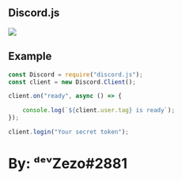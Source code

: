 ## Discord.js 

<p>
<a href="https://nodei.co/npm/discord.js/"><img src="https://nodei.co/npm/discord.js.png"></a>

</p>

## Example
```js
const Discord = require("discord.js");
const client = new Discord.Client();

client.on("ready", async () => {

    console.log(`${client.user.tag} is ready`);
});

client.login("Your secret token");
```


<h1>By: ᵈᵉᵛZezo#2881</h1>
